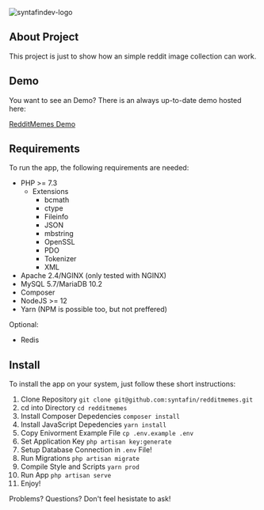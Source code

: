 ![syntafindev-logo](https://share.syntafin.de/github/dev_slogan.png)

## About Project

This project is just to show how an simple reddit image collection can work.

## Demo

You want to see an Demo? There is an always up-to-date demo hosted here:  

[RedditMemes Demo](https://reddit.syntafin.dev)

## Requirements

To run the app, the following requirements are needed:

* PHP >= 7.3
  * Extensions
    * bcmath
    * ctype
    * Fileinfo
    * JSON
    * mbstring
    * OpenSSL
    * PDO
    * Tokenizer
    * XML
* Apache 2.4/NGINX (only tested with NGINX)
* MySQL 5.7/MariaDB 10.2
* Composer
* NodeJS >= 12
* Yarn (NPM is possible too, but not preffered)

Optional:

* Redis

## Install

To install the app on your system, just follow these short instructions:  

1. Clone Repository ``git clone git@github.com:syntafin/redditmemes.git``
2. cd into Directory ``cd redditmemes``
3. Install Composer Depedencies ``composer install``
4. Install JavaScript Depedencies ``yarn install``
5. Copy Enivorment Example File ``cp .env.example .env``
6. Set Application Key ``php artisan key:generate``
7. Setup Database Connection in ``.env`` File!
8. Run Migrations ``php artisan migrate``
9. Compile Style and Scripts ``yarn prod``
10. Run App ``php artisan serve``
11. Enjoy!

Problems? Questions? Don't feel hesistate to ask!
